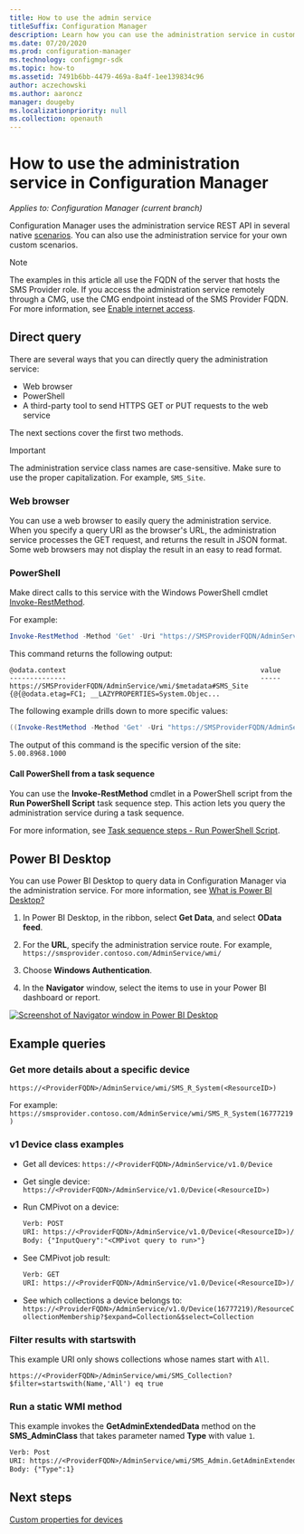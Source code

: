```yaml
---
title: How to use the admin service
titleSuffix: Configuration Manager
description: Learn how you can use the administration service in custom scenarios.
ms.date: 07/20/2020
ms.prod: configuration-manager
ms.technology: configmgr-sdk
ms.topic: how-to
ms.assetid: 7491b6bb-4479-469a-8a4f-1ee139834c96
author: aczechowski
ms.author: aaroncz
manager: dougeby
ms.localizationpriority: null
ms.collection: openauth
---
```


# How to use the administration service in Configuration Manager

*Applies to: Configuration Manager (current branch)*

Configuration Manager uses the administration service REST API in several native [scenarios](overview.md#scenarios). You can also use the administration service for your own custom scenarios.

> [!NOTE]
> The examples in this article all use the FQDN of the server that hosts the SMS Provider role. If you access the administration service remotely through a CMG, use the CMG endpoint instead of the SMS Provider FQDN. For more information, see [Enable internet access](set-up.md#enable-internet-access).

## Direct query

There are several ways that you can directly query the administration service:

- Web browser
- PowerShell
- A third-party tool to send HTTPS GET or PUT requests to the web service

The next sections cover the first two methods.

> [!IMPORTANT]
> The administration service class names are case-sensitive. Make sure to use the proper capitalization. For example, `SMS_Site`.

### Web browser

You can use a web browser to easily query the administration service. When you specify a query URI as the browser's URL, the administration service processes the GET request, and returns the result in JSON format. Some web browsers may not display the result in an easy to read format.

<!-- screenshot -->

### PowerShell

Make direct calls to this service with the Windows PowerShell cmdlet [Invoke-RestMethod](/powershell/module/microsoft.powershell.utility/invoke-restmethod).

For example:

```powershell
Invoke-RestMethod -Method 'Get' -Uri "https://SMSProviderFQDN/AdminService/wmi/SMS_Site" -UseDefaultCredentials
```

This command returns the following output:

```output
@odata.context                                                value
--------------                                                -----
https://SMSProviderFQDN/AdminService/wmi/$metadata#SMS_Site   {@{@odata.etag=FC1; __LAZYPROPERTIES=System.Objec...
```

The following example drills down to more specific values:

```powershell
((Invoke-RestMethod -Method 'Get' -Uri "https://SMSProviderFQDN/AdminService/wmi/SMS_Site" -UseDefaultCredentials).value).Version
```

The output of this command is the specific version of the site: `5.00.8968.1000`

#### Call PowerShell from a task sequence

You can use the **Invoke-RestMethod** cmdlet in a PowerShell script from the **Run PowerShell Script** task sequence step. This action lets you query the administration service during a task sequence.

For more information, see [Task sequence steps - Run PowerShell Script](../../osd/understand/task-sequence-steps.md#BKMK_RunPowerShellScript).

## Power BI Desktop

You can use Power BI Desktop to query data in Configuration Manager via the administration service. For more information, see [What is Power BI Desktop?](/power-bi/desktop-what-is-desktop)

1. In Power BI Desktop, in the ribbon, select **Get Data**, and select **OData feed**.

1. For the **URL**, specify the administration service route. For example, `https://smsprovider.contoso.com/AdminService/wmi/`

1. Choose **Windows Authentication**.

1. In the **Navigator** window, select the items to use in your Power BI dashboard or report.

[![Screenshot of Navigator window in Power BI Desktop](media/powerbi-desktop-navigator.png)](media/powerbi-desktop-navigator.png#lightbox)

## Example queries

### Get more details about a specific device

`https://<ProviderFQDN>/AdminService/wmi/SMS_R_System(<ResourceID>)`

For example: `https://smsprovider.contoso.com/AdminService/wmi/SMS_R_System(16777219)`

### v1 Device class examples

- Get all devices: `https://<ProviderFQDN>/AdminService/v1.0/Device`

- Get single device: `https://<ProviderFQDN>/AdminService/v1.0/Device(<ResourceID>)`

- Run CMPivot on a device:

  ```rest
  Verb: POST
  URI: https://<ProviderFQDN>/AdminService/v1.0/Device(<ResourceID>)/AdminService.RunCMPivot
  Body: {"InputQuery":"<CMPivot query to run>"}
  ```

- See CMPivot job result:

  ```rest
  Verb: GET
  URI: https://<ProviderFQDN>/AdminService/v1.0/Device(<ResourceID>)/AdminService.CMPivotResult(OperationId=<Operation ID of the CM Pivot job>)
  ```

- See which collections a device belongs to: `https://<ProviderFQDN>/AdminService/v1.0/Device(16777219)/ResourceCollectionMembership?$expand=Collection&$select=Collection`

### Filter results with startswith

This example URI only shows collections whose names start with `All`.

`https://<ProviderFQDN>/AdminService/wmi/SMS_Collection?$filter=startswith(Name,'All') eq true`

### Run a static WMI method

This example invokes the **GetAdminExtendedData** method on the **SMS_AdminClass** that takes parameter named **Type** with value `1`.

```rest
Verb: Post
URI: https://<ProviderFQDN>/AdminService/wmi/SMS_Admin.GetAdminExtendedData
Body: {"Type":1}
```

## Next steps

[Custom properties for devices](custom-properties.md)
